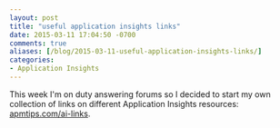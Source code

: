 ```yaml
---
layout: post
title: "useful application insights links"
date: 2015-03-11 17:04:50 -0700
comments: true
aliases: [/blog/2015-03-11-useful-application-insights-links/]
categories:
- Application Insights 
---
```

This week I'm on duty answering forums so I decided to start my own collection of links on different Application Insights resources: [apmtips.com/ai-links](/ai-links). 